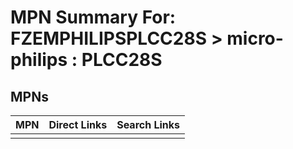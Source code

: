 



# MPN Summary For: FZEMPHILIPSPLCC28S > micro-philips : PLCC28S

## MPNs
  

|MPN|Direct Links|Search Links|
| :--- | :--- | :--- |
||||

